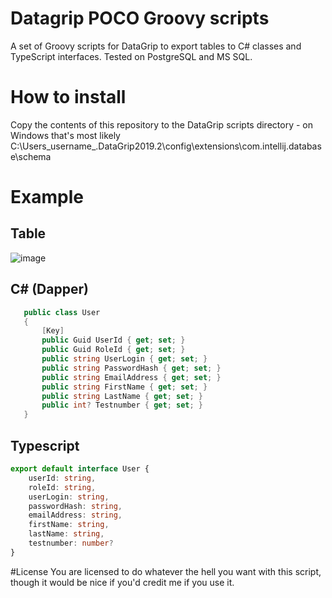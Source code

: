 # Datagrip POCO Groovy scripts
A set of Groovy scripts for DataGrip to export tables to C# classes and TypeScript interfaces. Tested on PostgreSQL and MS SQL.

# How to install
Copy the contents of this repository to the DataGrip scripts directory - on Windows that's most likely C:\Users\_username_\.DataGrip2019.2\config\extensions\com.intellij.database\schema

# Example

## Table

![image](https://user-images.githubusercontent.com/4477538/81435312-ef429a80-9167-11ea-9d94-732ef471827e.png)

## C# (Dapper)

```c#
   public class User
   {
       [Key]
       public Guid UserId { get; set; }
       public Guid RoleId { get; set; }
       public string UserLogin { get; set; }
       public string PasswordHash { get; set; }
       public string EmailAddress { get; set; }
       public string FirstName { get; set; }
       public string LastName { get; set; }
       public int? Testnumber { get; set; }
   }
```

## Typescript

```typescript
export default interface User {
    userId: string,
    roleId: string,
    userLogin: string,
    passwordHash: string,
    emailAddress: string,
    firstName: string,
    lastName: string,
    testnumber: number?
}

```

#License
You are licensed to do whatever the hell you want with this script, though it would be nice if you'd credit me if you use it.
